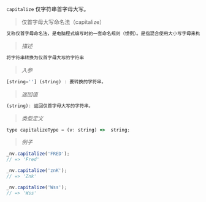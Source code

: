 `capitalize` 仅字符串首字母大写。

> 仅首字母大写命名法（capitalize）

```javascript
又称仅首字母命名法，是电脑程式编写时的一套命名规则（惯例）。是指混合使用大小写字母来构成变量和函数的名字。
```
> *描述*

```javascript
将字符串转换为仅首字母大写的字符串
```

> *入参*

```javascript
[string=''] (string) : 要转换的字符串。
```

> *返回值*

```javascript
(string): 返回仅首字母大写的字符串。
```

> *类型定义*

```javascript
type capitalizeType = (v: string) =>  string;
```

> *例子*

```javascript
_nv.capitalize('FRED');
// => 'Fred'
```

```javascript
_nv.capitalize('znK');
// => 'Znk'
```

```javascript
_nv.capitalize('Wss');
// => 'Wss'
```


